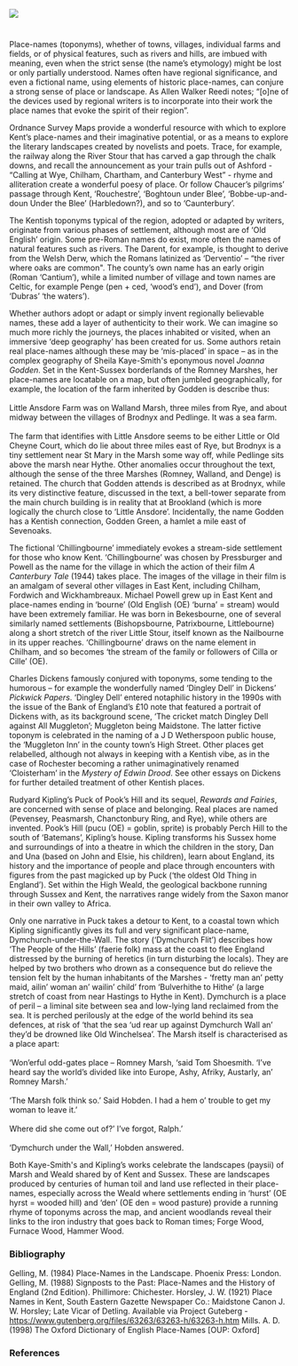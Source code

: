 <a href="https://www.kent-maps.online"><img src="https://kent-map.github.io/mdpress/juncture/ve-button.png"></a>

<param ve-config title="Kentish place-names and the literary imagination’" author="Professor Peter Vujakovic" layout="vtl" banner=" "> 

<param ve-entity eid="Q5360119" aliases="Elham Valley">
<param ve-entity eid="Q725261" aliases="Ashford">
<param ve-entity eid="Q507517" aliases="Rochester">
<param ve-entity eid="Q5654535" aliases="Harbledown">
<param ve-entity eid="Q4949442" aliases="Boughton under Blean">
<param ve-entity eid="Q590063" aliases="Wye">
<param ve-entity eid="Q1004824" aliases="Chilham"> 
<param ve-entity eid="Q2743911" aliases="Chartham">
<param ve-entity eid="Q29303" aliases="Canterbury">
<param ve-entity eid="Q7594628" aliases="St Mary in the Marsh">
<param ve-entity eid="Q3109687" aliases="Godden Green">
<param ve-entity eid="Q939838" aliases="Sevenoaks">
<param ve-entity eid="Q2778973" aliases="Darent">
<param ve-entity eid="Q179224" aliases="Dover">
<param ve-entity eid="Q16902864" aliases="Walland Marsh">
<param ve-entity eid="Q967166" aliases="Hythe">
<param ve-entity eid="Q3373984" aliases="Pedlinge">
<param ve-entity eid="Q1004824" aliases="Chilham">
<param ve-entity eid="Q2177468" aliases="Fordwich">
<param ve-entity eid="Q3092462" aliases="Wickhambreaux">
<param ve-entity eid="Q2680610" aliases="Littlebourne">
<param ve-entity eid="Q7148079" aliases="Patrixbourne">
<param ve-entity eid="Q213180" aliases="Maidstone">
<param ve-entity eid="Q2796278" aliases="Dymchurch">
<param ve-entity eid="Q2177760" aliases="Brookland">
<param ve-entity eid="Q5757413" aliases="High Weald">
<param ve-entity eid="Q1506093" alises="Romney Marsh">

#

Place-names (toponyms), whether of towns, villages, individual farms and fields, or of physical features, such as rivers and hills, are imbued with meaning, even when the strict sense (the name’s etymology) might be lost or only partially understood. Names often have regional significance, and even a fictional name, using elements of historic place-names, can conjure a strong sense of place or landscape. As Allen Walker Reedi notes; “[o]ne of the devices used by regional writers is to incorporate into their work the place names that evoke the spirit of their region”.  
<param ve-image url="https://stor.artstor.org/stor/b12ebf9a-27c9-4fe0-856d-8ec7e332d268" label="Word CLoud" attribution="Created using the Jason Davies Word Cloud Generator">
<param ve-map center="Q67479626" zoom="12">

Ordnance Survey Maps provide a wonderful resource with which to explore Kent’s place-names and their imaginative potential, or as a means to explore the literary landscapes created by novelists and poets. Trace, for example, the railway along the River Stour that has carved a gap through the chalk downs, and recall the announcement as your train pulls out of Ashford - “Calling at Wye, Chilham, Chartham, and Canterbury West” - rhyme and alliteration create a wonderful poesy of place. Or follow Chaucer’s pilgrims’ passage through Kent, ‘Rouchestre’, ‘Boghtoun under Blee’, ‘Bobbe-up-and-doun Under the Blee’ (Harbledown?), and so to ‘Caunterbury’. 
<param ve-image url="https://upload.wikimedia.org/wikipedia/commons/a/a6/A_famous_sign_-_geograph.org.uk_-_5331280.jpg" label="A famous sign" attribution="Marathon" license="CC BY-SA 2.0">
<param ve-map center="Q725261" zoom="12">

The Kentish toponyms typical of the region, adopted or adapted by writers, originate from various phases of settlement, although most are of ‘Old English’ origin. Some pre-Roman names do exist, more often the names of natural features such as rivers. The Darent, for example, is thought to derive from the Welsh Derw, which the Romans latinized as ‘Derventio’ – “the river where oaks are common".  The county’s own name has an early origin (Roman ‘Cantium’), while a limited number of village and town names are Celtic, for example Penge (pen + ced, ‘wood’s end’), and Dover (from ‘Dubras’ ‘the waters’).  
<param ve-map center="Q2778973" zoom="12">

Whether authors adopt or adapt or simply invent regionally believable names, these add a layer of authenticity to their work. We can imagine so much more richly the journeys, the places inhabited or visited, when an immersive ‘deep geography’ has been created for us. Some authors retain real place-names although these may be ‘mis-placed’ in space – as in the complex geography of Sheila Kaye-Smith's eponymous novel _Joanna Godden_. Set in the Kent-Sussex borderlands of the Romney Marshes, her place-names are locatable on a map, but often jumbled geographically, for example, the location of the farm inherited by Godden is describe thus: 
<br><br>
Little Ansdore Farm was on Walland Marsh, three miles from Rye, and about midway between the villages of Brodnyx and Pedlinge. It was a sea farm. 
<br><br>
The farm that identifies with Little Ansdore seems to be either Little or Old Cheyne Court, which do lie about three miles east of Rye, but Brodnyx is a tiny settlement near St Mary in the Marsh some way off, while Pedlinge sits above the marsh near Hythe. Other anomalies occur throughout the text, although the sense of the three Marshes (Romney, Walland, and Denge) is retained. The church that Godden attends is described as at Brodnyx, while its very distinctive feature, discussed in the text, a bell-tower separate from the main church building is in reality that at Brookland (which is more logically the church close to ‘Little Ansdore’. Incidentally, the name Godden has a Kentish connection, Godden Green, a hamlet a mile east of Sevenoaks.  
<param ve-image url="https://upload.wikimedia.org/wikipedia/commons/5/57/St_Augustine%2C_Brookland-_bell_tower.JPG" label="Brookland bell tower" attribution="Poliphilo, CC0, via Wikimedia Commons">
<param ve-map center="Q16902864" zoom="11">

The fictional ‘Chillingbourne’ immediately evokes a stream-side settlement for those who know Kent. ‘Chillingbourne’ was chosen by Pressburger and Powell as the name for the village in which the action of their film _A Canterbury Tale_ (1944) takes place. The images of the village in their film is an amalgam of several other villages in East Kent, including Chilham, Fordwich and Wickhambreaux. Michael Powell grew up in East Kent and place-names ending in ‘bourne’ (Old English (OE) ‘burna’ = stream) would have been extremely familiar. He was born in Bekesbourne, one of several similarly named settlements (Bishopsbourne, Patrixbourne, Littlebourne) along a short stretch of the river Little Stour, itself known as the Nailbourne in its upper reaches. ‘Chillingbourne’ draws on the name element in Chilham, and so becomes ‘the stream of the family or followers of Cilla or Cille’ (OE). 
<param ve-image url="https://upload.wikimedia.org/wikipedia/commons/6/6a/Chilham_-_geograph.org.uk_-_2210842.jpg" label="Chilham" attribution="Roger Smith" license="CC BY-SA 2.0">
<param ve-map center="Q1004824" zoom="12">

Charles Dickens famously conjured with toponyms, some tending to the humorous – for example the wonderfully named ‘Dingley Dell’ in Dickens’ _Pickwick Papers_. ‘Dingley Dell’ entered notaphilic history in the 1990s with the issue of the Bank of England’s £10 note that featured a portrait of Dickens with, as its background scene, ‘The cricket match Dingley Dell against All Muggleton’; Muggleton being Maidstone. The latter fictive toponym is celebrated in the naming of a J D Wetherspoon public house, the ‘Muggleton Inn’ in the county town’s High Street. Other places get relabelled, although not always in keeping with a Kentish vibe, as in the case of Rochester becoming a rather unimaginatively renamed ‘Cloisterham’ in the _Mystery of Edwin Drood_. See other essays on Dickens for further detailed treatment of other Kentish places. 
<param ve-image url="https://upload.wikimedia.org/wikipedia/commons/d/d1/Robert_William_Buss_-_The_Pickwick_Papers%2C_a_game_of_cricket.jpg" label="The Pickwick papers - a game of cricket" attribution="Illustration by Robert William Buss">
<param ve-map center="Q213180" zoom="12">

Rudyard Kipling’s Puck of Pook’s Hill and its sequel, _Rewards and Fairies_, are concerned with sense of place and belonging. Real places are named (Pevensey, Peasmarsh, Chanctonbury Ring, and Rye), while others are invented. Pook’s Hill (pucu (OE) = goblin, sprite) is probably Perch Hill to the south of ‘Batemans’, Kipling’s house. Kipling transforms his Sussex home and surroundings of into a theatre in which the children in the story, Dan and Una (based on John and Elsie, his children), learn about England, its history and the importance of people and place through encounters with figures from the past magicked up by Puck (‘the oldest Old Thing in England’). Set within the High Weald, the geological backbone running through Sussex and Kent, the narratives range widely from the Saxon manor in their own valley to Africa.  
<param ve-map center="Q5757413" zoom="12">

Only one narrative in Puck takes a detour to Kent, to a coastal town which Kipling significantly gives its full and very significant place-name, Dymchurch-under-the-Wall. The story (‘Dymchurch Flit’) describes how ‘The People of the Hills’ (faerie folk) mass at the coast to flee England distressed by the burning of heretics (in turn disturbing the locals). They are helped by two brothers who drown as a consequence but do relieve the tension felt by the human inhabitants of the Marshes - ‘fretty man an’ petty maid, ailin’ woman an’ wailin’ child’ from ‘Bulverhithe to Hithe’ (a large stretch of coast from near Hastings to Hythe in Kent). Dymchurch is a place of peril – a liminal site between sea and low-lying land reclaimed from the sea. It is perched perilously at the edge of the world behind its sea defences, at risk of ‘that the sea ‘ud rear up against Dymchurch Wall an’ they’d be drowned like Old Winchelsea’. The Marsh itself is characterised as a place apart: 
<br><br>
‘Won’erful odd-gates place – Romney Marsh, ‘said Tom Shoesmith. ‘I’ve heard say the world’s divided like into Europe, Ashy, Afriky, Austarly, an’ Romney Marsh.’ 
<br><br>
‘The Marsh folk think so.’ Said Hobden. I had a hem o’ trouble to get my woman to leave it.’ 
<br><br>
Where did she come out of?’ I’ve forgot, Ralph.’ 
<br><br>
‘Dymchurch under the Wall,’ Hobden answered. 
<param ve-image url="https://upload.wikimedia.org/wikipedia/commons/e/e9/Dymchurch_beach_-_geograph.org.uk_-_5878827.jpg" label="Dymchurch Beach" attribution="Michael Garlick" icense="CC BY-SA 2.0">
<param ve-map center="Q1500299" zoom="12">

Both Kaye-Smith's and Kipling’s works celebrate the landscapes (paysii) of Marsh and Weald shared by of Kent and Sussex. These are landscapes produced by centuries of human toil and land use reflected in their place-names, especially across the Weald where settlements ending in ‘hurst’ (OE hyrst = wooded hill) and ‘den’ (OE den = wood pasture) provide a running rhyme of toponyms across the map, and ancient woodlands reveal their links to the iron industry that goes back to Roman times; Forge Wood, Furnace Wood, Hammer Wood. 
<param ve-map center="Q1506093" zoom="12">

### Bibliography 

Gelling, M. (1984) Place-Names in the Landscape. Phoenix Press: London. 
Gelling, M. (1988) Signposts to the Past: Place-Names and the History of England (2nd Edition). Phillimore: Chichester. 
Horsley, J. W. (1921) Place Names in Kent, South Eastern Gazette Newspaper Co.: Maidstone Canon J. W. Horsley; Late Vicar of Detling. Available via Project Guteberg - https://www.gutenberg.org/files/63263/63263-h/63263-h.htm 
Mills. A. D. (1998) The Oxford Dictionary of English Place-Names [OUP: Oxford]   

### References

[^ref1]: Walker Reed, Allen (1979) "The Evocative Power of Place Names in the Poetry of Carl Sandburg," Literary Onomastics Studies: Vol. 6, Article 3. Available at: http://digitalcommons.brockport.edu/los/vol6/iss1/3
[^ref2]: https://www.kent-maps.online/landscape/kentish-landscapes/
